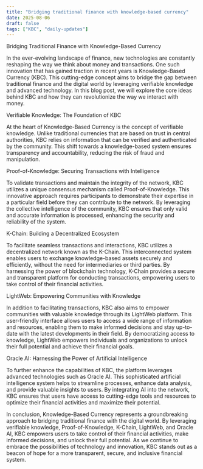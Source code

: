 ```yaml
---
title: "Bridging traditional finance with knowledge‑based currency"
date: 2025-08-06
draft: false
tags: ["KBC", "daily-updates"]
---
```


Bridging Traditional Finance with Knowledge-Based Currency

In the ever-evolving landscape of finance, new technologies are constantly reshaping the way we think about money and transactions. One such innovation that has gained traction in recent years is Knowledge-Based Currency (KBC). This cutting-edge concept aims to bridge the gap between traditional finance and the digital world by leveraging verifiable knowledge and advanced technology. In this blog post, we will explore the core ideas behind KBC and how they can revolutionize the way we interact with money.

Verifiable Knowledge: The Foundation of KBC

At the heart of Knowledge-Based Currency is the concept of verifiable knowledge. Unlike traditional currencies that are based on trust in central authorities, KBC relies on information that can be verified and authenticated by the community. This shift towards a knowledge-based system ensures transparency and accountability, reducing the risk of fraud and manipulation.

Proof-of-Knowledge: Securing Transactions with Intelligence

To validate transactions and maintain the integrity of the network, KBC utilizes a unique consensus mechanism called Proof-of-Knowledge. This innovative approach requires participants to demonstrate their expertise in a particular field before they can contribute to the network. By leveraging the collective intelligence of the community, KBC ensures that only valid and accurate information is processed, enhancing the security and reliability of the system.

K-Chain: Building a Decentralized Ecosystem

To facilitate seamless transactions and interactions, KBC utilizes a decentralized network known as the K-Chain. This interconnected system enables users to exchange knowledge-based assets securely and efficiently, without the need for intermediaries or third parties. By harnessing the power of blockchain technology, K-Chain provides a secure and transparent platform for conducting transactions, empowering users to take control of their financial activities.

LightWeb: Empowering Communities with Knowledge

In addition to facilitating transactions, KBC also aims to empower communities with valuable knowledge through its LightWeb platform. This user-friendly interface allows users to access a wide range of information and resources, enabling them to make informed decisions and stay up-to-date with the latest developments in their field. By democratizing access to knowledge, LightWeb empowers individuals and organizations to unlock their full potential and achieve their financial goals.

Oracle AI: Harnessing the Power of Artificial Intelligence

To further enhance the capabilities of KBC, the platform leverages advanced technologies such as Oracle AI. This sophisticated artificial intelligence system helps to streamline processes, enhance data analysis, and provide valuable insights to users. By integrating AI into the network, KBC ensures that users have access to cutting-edge tools and resources to optimize their financial activities and maximize their potential.

In conclusion, Knowledge-Based Currency represents a groundbreaking approach to bridging traditional finance with the digital world. By leveraging verifiable knowledge, Proof-of-Knowledge, K-Chain, LightWeb, and Oracle AI, KBC empowers users to take control of their financial activities, make informed decisions, and unlock their full potential. As we continue to embrace the possibilities of technology and innovation, KBC stands out as a beacon of hope for a more transparent, secure, and inclusive financial system.

